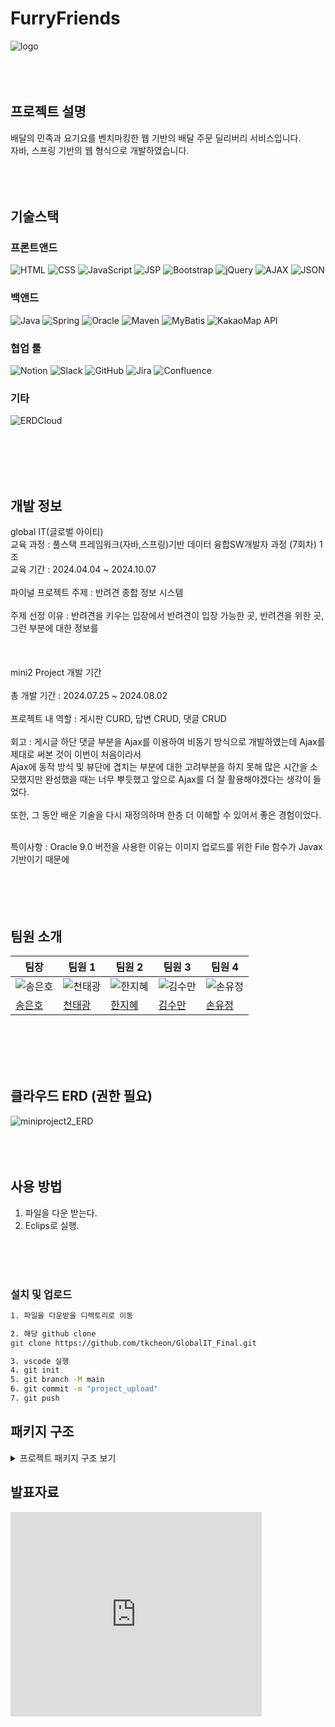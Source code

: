 # FurryFriends
![logo](https://github.com/user-attachments/assets/a7861377-a95a-4db5-a132-d978e57624c5)
<br>
<br>
<br>
<br>
## 프로젝트 설명
배달의 민족과 요기요를 벤치마킹한 웹 기반의 배달 주문 딜리버리 서비스입니다. <br>
자바, 스프링 기반의 웹 형식으로 개발하였습니다.  <br>
<br>
<br>
<br>
## 기술스택

### 프론트앤드

![HTML](https://img.shields.io/badge/HTML5-E34F26?logo=html5&logoColor=white)
![CSS](https://img.shields.io/badge/CSS3-1572B6?logo=css3&logoColor=white)
![JavaScript](https://img.shields.io/badge/JavaScript-F7DF1E?logo=javascript&logoColor=black)
![JSP](https://img.shields.io/badge/JSP-007396?logo=java&logoColor=white)
![Bootstrap](https://img.shields.io/badge/Bootstrap-563D7C?logo=bootstrap&logoColor=white)
![jQuery](https://img.shields.io/badge/jQuery-0769AD?logo=jquery&logoColor=white)
![AJAX](https://img.shields.io/badge/AJAX-4B8BBE?logo=javascript&logoColor=white)
![JSON](https://img.shields.io/badge/JSON-000000?logo=json&logoColor=white)

### 백앤드

![Java](https://img.shields.io/badge/Java-17-007396?logo=java&logoColor=white)
![Spring](https://img.shields.io/badge/spring-%236DB33F.svg?&logo=spring&logoColor=white)
![Oracle](https://img.shields.io/badge/Oracle-9.0-F80000?logo=oracle&logoColor=white)
![Maven](https://img.shields.io/badge/Maven-3.8.6-C71A36?logo=apachemaven&logoColor=white)
![MyBatis](https://img.shields.io/badge/MyBatis-000000?logo=mybatis&logoColor=white)
![KakaoMap API](https://img.shields.io/badge/KakaoMap%20API-FFCD00?logo=kakao&logoColor=black)

### 협업 툴

![Notion](https://img.shields.io/badge/Notion-000000?logo=notion&logoColor=white)
![Slack](https://img.shields.io/badge/Slack-4A154B?logo=slack&logoColor=white)
![GitHub](https://img.shields.io/badge/GitHub-181717?logo=github&logoColor=white)
![Jira](https://img.shields.io/badge/Jira-0052CC?logo=jira&logoColor=white)
![Confluence](https://img.shields.io/badge/Confluence-172B4D?logo=confluence&logoColor=white)


### 기타
![ERDCloud](https://img.shields.io/badge/ERDCloud-00C7B7?logoColor=white)

<br>
<br>
<br>
<br>


## 개발 정보
global IT(글로벌 아이티)<br>
교육 과정 : 풀스택 프레임워크(자바,스프링)기반 데이터 융합SW개발자 과정 (7회차) 1조 <br>
교육 기간 : 2024.04.04 ~ 2024.10.07<br>
<br>
파이널 프로젝트 주제 : 반려견 종합 정보 시스템 <br><br>
주제 선정 이유 : 반려견을 키우는 입장에서 반려견이 입장 가능한 곳, 반려견을 위한 곳, 그런 부분에 대한 정보를  <br><br>
<br>
<br>
mini2 Project 개발 기간<br><br>
총 개발 기간 : 2024.07.25 ~ 2024.08.02<br><br>
프로젝트 내 역할 : 게시판 CURD, 답변 CRUD, 댓글 CRUD <br><br>
회고 : 게시글 하단 댓글 부분을 Ajax를 이용하여 비동기 방식으로 개발하였는데 Ajax를 제대로 써본 것이 이번이 처음이라서 <br>
Ajax에 동작 방식 및 뷰단에 겹치는 부분에 대한 고려부분을 하지 못해 많은 시간을 소모했지만 완성했을 때는 너무 뿌듯했고 앞으로 Ajax를 더 잘 활용해야겠다는 생각이 들었다. <br><br>
또한, 그 동안 배운 기술을 다시 재정의하며 한층 더 이해할 수 있어서 좋은 경험이었다. <br><br>

특이사항 : Oracle 9.0 버전을 사용한 이유는 이미지 업로드를 위한 File 함수가 Javax 기반이기 때문에 <br><br>
<br>
<br>
<br>

## 팀원 소개

|팀장| 팀원 1     | 팀원 2      | 팀원 3      | 팀원 4      |
|-----------------|------------------|------------------|------------------|------------------|
| ![송은호](https://avatars.githubusercontent.com/u/171783646?s=400&v=4) | ![천태광](https://avatars.githubusercontent.com/u/100704194?v=4) | ![한지혜](https://avatars.githubusercontent.com/u/155419924?v=4) | ![김수만](https://avatars.githubusercontent.com/u/172689170?v=4) | ![손유정](https://avatars.githubusercontent.com/u/172688739?v=4) |
| [송은호](https://github.com/SongEH)   | [천태광](https://github.com/tkcheon)     | [한지혜](https://github.com/jhh1245)     | [김수만](https://github.com/SoomanKim02)     | [손유정](https://github.com/suj5020)     |
<br>
<br>
<br>
<br>

## 클라우드 ERD (권한 필요)

![miniproject2_ERD](https://github.com/user-attachments/assets/1c382119-6726-4fa4-86e0-719ebe35ba74)
<br>
<br>
<br>
<br>

## 사용 방법
1. 파일을 다운 받는다.<br>
2. Eclips로 실행.<br>
<br>
<br>
<br>

### 설치 및 업로드 

```bash
1. 파일을 다운받을 디렉토리로 이동 

2. 해당 github clone
git clone https://github.com/tkcheon/GlobalIT_Final.git

3. vscode 실행
4. git init
5. git branch -M main
6. git commit -m "project_upload"
7. git push 

```

## 패키지 구조

<details>
  <summary>프로젝트 패키지 구조 보기</summary>

  ```text
📦src
 ┣ 📂main
 ┃ ┣ 📂java
 ┃ ┃ ┣ 📂controller
 ┃ ┃ ┃ ┣ 📜AdminController.java
 ┃ ┃ ┃ ┣ 📜AnswerController.java
 ┃ ┃ ┃ ┣ 📜BoardController.java
 ┃ ┃ ┃ ┣ 📜CommentController.java
 ┃ ┃ ┃ ┣ 📜DiaryController.java
 ┃ ┃ ┃ ┣ 📜LocationController.java
 ┃ ┃ ┃ ┣ 📜MainController.java
 ┃ ┃ ┃ ┣ 📜MemberController.java
 ┃ ┃ ┃ ┣ 📜NaverNewsController.java
 ┃ ┃ ┃ ┣ 📜PetController.java
 ┃ ┃ ┃ ┣ 📜ReplyController.java
 ┃ ┃ ┃ ┗ 📜StatisticsController.java
 ┃ ┃ ┣ 📂dao
 ┃ ┃ ┃ ┣ 📜AnswerDao.java
 ┃ ┃ ┃ ┣ 📜BoardDao.java
 ┃ ┃ ┃ ┣ 📜BoardImagesDao.java
 ┃ ┃ ┃ ┣ 📜CommentDao.java
 ┃ ┃ ┃ ┣ 📜DiaryDao.java
 ┃ ┃ ┃ ┣ 📜DiaryDaoImpl.java
 ┃ ┃ ┃ ┣ 📜HealthDAO.java
 ┃ ┃ ┃ ┣ 📜LocationDao.java
 ┃ ┃ ┃ ┣ 📜LocationDaoImpl.java
 ┃ ┃ ┃ ┣ 📜MemberDAO.java
 ┃ ┃ ┃ ┣ 📜NewsItemDao.java
 ┃ ┃ ┃ ┣ 📜NewsItemImpl.java
 ┃ ┃ ┃ ┣ 📜PetDAO.java
 ┃ ┃ ┃ ┣ 📜ReplyDao.java
 ┃ ┃ ┃ ┗ 📜StatisticsDAO.java
 ┃ ┃ ┣ 📂service
 ┃ ┃ ┃ ┣ 📜LocationService.java
 ┃ ┃ ┃ ┗ 📜NaverNewsService.java
 ┃ ┃ ┣ 📂util
 ┃ ┃ ┃ ┣ 📜FileDownload.java
 ┃ ┃ ┃ ┣ 📜MyCommon.java
 ┃ ┃ ┃ ┣ 📜MyOpenAPIKey.java
 ┃ ┃ ┃ ┣ 📜NaverSearchUtills.java
 ┃ ┃ ┃ ┗ 📜Paging.java
 ┃ ┃ ┗ 📂vo
 ┃ ┃ ┃ ┣ 📜AnswerVo.java
 ┃ ┃ ┃ ┣ 📜BoardImagesVo.java
 ┃ ┃ ┃ ┣ 📜BoardVo.java
 ┃ ┃ ┃ ┣ 📜CommentVo.java
 ┃ ┃ ┃ ┣ 📜FeedingVo.java
 ┃ ┃ ┃ ┣ 📜HealthVO.java
 ┃ ┃ ┃ ┣ 📜LocationVo.java
 ┃ ┃ ┃ ┣ 📜MemberVO.java
 ┃ ┃ ┃ ┣ 📜NewsItem.java
 ┃ ┃ ┃ ┣ 📜NoteVo.java
 ┃ ┃ ┃ ┣ 📜PetVO.java
 ┃ ┃ ┃ ┣ 📜ReplyVo.java
 ┃ ┃ ┃ ┣ 📜StatisticsVO.java
 ┃ ┃ ┃ ┣ 📜StollVo.java
 ┃ ┃ ┃ ┗ 📜WeightVo.java
 ┃ ┣ 📂resources
 ┃ ┃ ┣ 📂config
 ┃ ┃ ┃ ┣ 📂mybatis
 ┃ ┃ ┃ ┃ ┣ 📂mapper
 ┃ ┃ ┃ ┃ ┃ ┣ 📜answer.xml
 ┃ ┃ ┃ ┃ ┃ ┣ 📜board.xml
 ┃ ┃ ┃ ┃ ┃ ┣ 📜comment.xml
 ┃ ┃ ┃ ┃ ┃ ┣ 📜diary.xml
 ┃ ┃ ┃ ┃ ┃ ┣ 📜health.xml
 ┃ ┃ ┃ ┃ ┃ ┣ 📜member.xml
 ┃ ┃ ┃ ┃ ┃ ┣ 📜newsitem.xml
 ┃ ┃ ┃ ┃ ┃ ┣ 📜pet.xml
 ┃ ┃ ┃ ┃ ┃ ┣ 📜reply.xml
 ┃ ┃ ┃ ┃ ┃ ┗ 📜statistics.xml
 ┃ ┃ ┃ ┃ ┣ 📜db.properties
 ┃ ┃ ┃ ┃ ┗ 📜mybatis-config.xml
 ┃ ┃ ┃ ┣ 📂spring
 ┃ ┃ ┃ ┃ ┣ 📂context
 ┃ ┃ ┃ ┃ ┃ ┣ 📜context-0-sample.xml
 ┃ ┃ ┃ ┃ ┃ ┣ 📜context-1-datasource.xml
 ┃ ┃ ┃ ┃ ┃ ┣ 📜context-2-mybatis.xml
 ┃ ┃ ┃ ┃ ┃ ┣ 📜context-3-dao.xml
 ┃ ┃ ┃ ┃ ┃ ┣ 📜context-4-service.xml
 ┃ ┃ ┃ ┃ ┃ ┗ 📜context-5-fileupload.xml
 ┃ ┃ ┃ ┃ ┗ 📂servlet
 ┃ ┃ ┃ ┃ ┃ ┗ 📜servlet-context.xml
 ┃ ┃ ┃ ┗ 📜.DS_Store
 ┃ ┃ ┗ 📜.DS_Store
 ┃ ┣ 📂webapp
 ┃ ┃ ┣ 📂META-INF
 ┃ ┃ ┃ ┗ 📜MANIFEST.MF
 ┃ ┃ ┣ 📂WEB-INF
 ┃ ┃ ┃ ┣ 📂views
 ┃ ┃ ┃ ┃ ┣ 📂admin
 ┃ ┃ ┃ ┃ ┃ ┣ 📜adminMenu.jsp
 ┃ ┃ ┃ ┃ ┃ ┣ 📜boardList.jsp
 ┃ ┃ ┃ ┃ ┃ ┣ 📜healthDetail.jsp
 ┃ ┃ ┃ ┃ ┃ ┣ 📜healthList.jsp
 ┃ ┃ ┃ ┃ ┃ ┣ 📜healthModify.jsp
 ┃ ┃ ┃ ┃ ┃ ┣ 📜memberListForPets.jsp
 ┃ ┃ ┃ ┃ ┃ ┣ 📜memberPetList.jsp
 ┃ ┃ ┃ ┃ ┃ ┣ 📜memberRegister.jsp
 ┃ ┃ ┃ ┃ ┃ ┣ 📜petModify.jsp
 ┃ ┃ ┃ ┃ ┃ ┣ 📜replyList.jsp
 ┃ ┃ ┃ ┃ ┃ ┣ 📜topForAdmin.jsp
 ┃ ┃ ┃ ┃ ┃ ┗ 📜topMenu.jsp
 ┃ ┃ ┃ ┃ ┣ 📂answer
 ┃ ┃ ┃ ┃ ┃ ┗ 📜answer_list.jsp
 ┃ ┃ ┃ ┃ ┣ 📂board
 ┃ ┃ ┃ ┃ ┃ ┣ 📜NewFile.jsp
 ┃ ┃ ┃ ┃ ┃ ┣ 📜board_answer.jsp
 ┃ ┃ ┃ ┃ ┃ ┣ 📜board_answer_modify_form.jsp
 ┃ ┃ ┃ ┃ ┃ ┣ 📜board_ex.jsp
 ┃ ┃ ┃ ┃ ┃ ┣ 📜board_insert_form.jsp
 ┃ ┃ ┃ ┃ ┃ ┣ 📜board_list.jsp
 ┃ ┃ ┃ ┃ ┃ ┣ 📜board_list_free.jsp
 ┃ ┃ ┃ ┃ ┃ ┣ 📜board_list_medical.jsp
 ┃ ┃ ┃ ┃ ┃ ┣ 📜board_modify_form.jsp
 ┃ ┃ ┃ ┃ ┃ ┣ 📜board_reply_form.jsp
 ┃ ┃ ┃ ┃ ┃ ┗ 📜board_view.jsp
 ┃ ┃ ┃ ┃ ┣ 📂diary
 ┃ ┃ ┃ ┃ ┃ ┣ 📜_diary_main.jsp
 ┃ ┃ ┃ ┃ ┃ ┣ 📜diary_insert_form__.jsp
 ┃ ┃ ┃ ┃ ┃ ┣ 📜diary_list.jsp
 ┃ ┃ ┃ ┃ ┃ ┣ 📜diary_modify_form.jsp
 ┃ ┃ ┃ ┃ ┃ ┗ 📜diary_view.jsp
 ┃ ┃ ┃ ┃ ┣ 📂location
 ┃ ┃ ┃ ┃ ┃ ┣ 📜location_main.jsp
 ┃ ┃ ┃ ┃ ┃ ┗ 📜testview2.jsp
 ┃ ┃ ┃ ┃ ┣ 📂member
 ┃ ┃ ┃ ┃ ┃ ┣ 📜memberDetail.jsp
 ┃ ┃ ┃ ┃ ┃ ┣ 📜memberList.jsp
 ┃ ┃ ┃ ┃ ┃ ┣ 📜memberModify.jsp
 ┃ ┃ ┃ ┃ ┃ ┣ 📜member_insert_form.jsp
 ┃ ┃ ┃ ┃ ┃ ┣ 📜member_login_form.jsp
 ┃ ┃ ┃ ┃ ┃ ┣ 📜myPage.jsp
 ┃ ┃ ┃ ┃ ┃ ┗ 📜myPageModify.jsp
 ┃ ┃ ┃ ┃ ┣ 📂news
 ┃ ┃ ┃ ┃ ┃ ┣ 📜news_main.jsp
 ┃ ┃ ┃ ┃ ┃ ┗ 📜testview.jsp
 ┃ ┃ ┃ ┃ ┣ 📂pet
 ┃ ┃ ┃ ┃ ┃ ┣ 📜petList.jsp
 ┃ ┃ ┃ ┃ ┃ ┣ 📜petModify.jsp
 ┃ ┃ ┃ ┃ ┃ ┗ 📜petRegister.jsp
 ┃ ┃ ┃ ┃ ┣ 📂reply
 ┃ ┃ ┃ ┃ ┃ ┗ 📜reply_list.jsp
 ┃ ┃ ┃ ┃ ┣ 📂statistics
 ┃ ┃ ┃ ┃ ┃ ┗ 📜statistics.jsp
 ┃ ┃ ┃ ┃ ┣ 📜footer.jsp
 ┃ ┃ ┃ ┃ ┣ 📜main.jsp
 ┃ ┃ ┃ ┃ ┣ 📜navbar.jsp
 ┃ ┃ ┃ ┃ ┗ 📜top.jsp
 ┃ ┃ ┃ ┗ 📜web.xml
 ┃ ┃ ┣ 📂resources
 ┃ ┃ ┃ ┣ 📂css
 ┃ ┃ ┃ ┃ ┗ 📜common.css
 ┃ ┃ ┃ ┣ 📂images
 ┃ ┃ ┃ ┃ ┣ 📂diary
 ┃ ┃ ┃ ┃ ┃ ┣ 📜diary_1.png
 ┃ ┃ ┃ ┃ ┃ ┣ 📜diary_2.png
 ┃ ┃ ┃ ┃ ┃ ┣ 📜diary_3.png
 ┃ ┃ ┃ ┃ ┃ ┣ 📜diary_4.png
 ┃ ┃ ┃ ┃ ┃ ┗ 📜diary_5.png
 ┃ ┃ ┃ ┃ ┣ 📂main
 ┃ ┃ ┃ ┃ ┃ ┣ 📜main_0.png
 ┃ ┃ ┃ ┃ ┃ ┣ 📜main_1.png
 ┃ ┃ ┃ ┃ ┃ ┗ 📜main_2.png
 ┃ ┃ ┃ ┃ ┣ 📂pets
 ┃ ┃ ┃ ┃ ┃ ┗ 📜default.png
 ┃ ┃ ┃ ┃ ┣ 📜board_img.jpg
 ┃ ┃ ┃ ┃ ┣ 📜comment_img.jpg
 ┃ ┃ ┃ ┃ ┣ 📜logo.png
 ┃ ┃ ┃ ┃ ┣ 📜member_img.jpg
 ┃ ┃ ┃ ┃ ┣ 📜pet_img.jpg
 ┃ ┃ ┃ ┃ ┗ 📜statistics_img.jpg
 ┃ ┃ ┃ ┣ 📜.DS_Store
 ┃ ┃ ┃ ┗ 📜index.global.js
 ┃ ┃ ┣ 📜.DS_Store
 ┃ ┃ ┗ 📜index.jsp
 ┃ ┗ 📜.DS_Store
 ┣ 📂test
 ┃ ┣ 📂java
 ┃ ┗ 📂resources
 ┗ 📜.DS_Store
```
</details>




## 발표자료 
<iframe src="https://1drv.ms/p/c/0c7d9b79476a227c/IQQOPU8fOhHYS7U2pdynKiZEAflbHxQsgR72OhnSMiJrBW4" width="402" height="327" frameborder="0" scrolling="no"></iframe>


